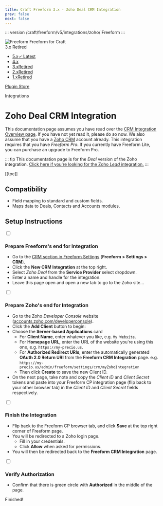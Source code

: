 ```yaml
---
title: Craft Freeform 3.x - Zoho Deal CRM Integration
prev: false
next: false
---
```


<meta property="og:image" content="https://docs.solspace.com/extras/social/craft/freeform/freeform.png" />

::: version /craft/freeform/v5/integrations/zoho/
Freeform
:::

<div id="pr-heading">
    <img src="https://docs.solspace.com/extras/icons/products/freeform-icon.png" alt="Freeform" class="pr-image">
    <span class="pr-name">Freeform</span>
    <span class="pr-category">for Craft</span>
    <div class="pr-v-wrapper">
        <div class="pr-v">
            <span class="pr-v-v">3.x</span>
            <span class="pr-v-type pr-retired">Retired</span>
            <span class="pr-v-arrow arrow down"></span>
        </div>
        <ul class="pr-v-list">
            <li><a href="/craft/freeform/v5/">5.x<span class="pr-v-type pr-latest">✓ Latest</span></a></li>
            <li><a href="/craft/freeform/v4/">4.x</a></li>
            <li><a href="/craft/freeform/v3/">3.x<span class="pr-v-type pr-retired">Retired</span></a></li>
            <li><a href="/craft/freeform/v2/">2.x<span class="pr-v-type pr-retired">Retired</span></a></li>
            <li><a href="/craft/freeform/v1/">1.x<span class="pr-v-type pr-retired">Retired</span></a></li>
        </ul>
    </div>
    <div class="pr-buy">
        <a href="https://plugins.craftcms.com/freeform" class="button button-blue"><span class="external-url">Plugin Store</span></a>
    </div>
</div>

<span class="page-section">Integrations</span>

# Zoho Deal CRM Integration <Badge type="feature" text="Added 3.5.3+, Revised 3.6.12+" /> <Badge type="pro" text="Pro" />

This documentation page assumes you have read over the [CRM Integration Overview page](README.md). If you have not yet read it, please do so now. We also assume that you have a [Zoho CRM](https://crm.zoho.com) account already. This integration requires that you have *Freeform Pro*. If you currently have Freeform Lite, you can purchase an upgrade to Freeform Pro.

::: tip
This documentation page is for the *Deal* version of the Zoho integration. [Click here if you're looking for the Zoho *Lead* integration.](zoho-lead.md)
:::


[[toc]]


<div class="content-block">

## Compatibility

- Field mapping to standard and custom fields.
- Maps data to Deals, Contacts and Accounts modules.

</div>
<div class="content-block">

## Setup Instructions

<div class="step">
<label for="step1"><input type="checkbox" class="step-check" id="step1">

### Prepare Freeform's end for Integration

</label>

- Go to the [CRM section in Freeform Settings](../../setup/settings.md#crm) (**Freeform > Settings > CRM**).
- Click the **New CRM Integration** at the top right.
- Select *Zoho Deal* from the **Service Provider** select dropdown.
- Enter a name and handle for the integration.
- Leave this page open and open a new tab to go to the Zoho site...

</div>

<div class="step">
<label for="step2"><input type="checkbox" class="step-check" id="step2">

### Prepare Zoho's end for Integration

</label>

- Go to the Zoho *Developer Console* website ([accounts.zoho.com/developerconsole](https://accounts.zoho.com/developerconsole)).
- Click the **Add Client** button to begin:
- Choose the **Server-based Applications** card
    - For **Client Name**, enter whatever you like, e.g. `My Website`.
    - For **Homepage URL**, enter the URL of the website you're using this one, e.g. `https://my-precio.us`.
    - For **Authorized Redirect URIs**, enter the automatically generated **OAuth 2.0 Return URI** from the **Freeform CRM Integration** page. e.g. `https://my-precio.us/admin/freeform/settings/crm/myZohoIntegration`
    - Then click **Create** to save the new Client ID.
- On the next page, take note and copy the *Client ID* and *Client Secret* tokens and paste into your Freeform CP integration page (flip back to your other browser tab) in the *Client ID* and *Client Secret* fields respectively.

</div>

<div class="step">
<label for="step3"><input type="checkbox" class="step-check" id="step3">

### Finish the Integration

</label>

- Flip back to the Freeform CP browser tab, and click **Save** at the top right corner of Freeform page.
- You will be redirected to a Zoho login page.
    - Fill in your credentials.
    - Click **Allow** when asked for permissions.
- You will then be redirected back to the **Freeform CRM Integration** page.

</div>

<div class="step">
<label for="step4"><input type="checkbox" class="step-check" id="step4">

### Verify Authorization

</label>

- Confirm that there is green circle with **Authorized** in the middle of the page.

</div>

<div class="step-finished">Finished!</div>

</div>